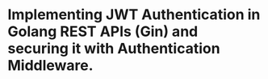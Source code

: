 #  Implementing JWT Authentication in Golang REST APIs (Gin) and securing it with Authentication     Middleware.